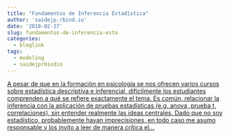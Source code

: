 ```yaml
---
title: "Fundamentos de Inferencia Estadística"
author: 'saidejp.rbind.io'
date: '2018-02-27'
slug: fundamentos-de-inferencia-esta
categories:
  - bloglink
tags:
  - modeling
  - saidejprbindio
---
```


[A pesar de que en la formación en psicología se nos ofrecen varios cursos sobre estadística descriptiva e inferencial, difícilmente los estudiantes comprenden a qué se refiere exactamente el tema. Es común, relacionar la inferencia con la aplicación de pruebas estadísticas (e.g. anova, prueba t, correlaciones), sin entender realmente las ideas centrales. Dado que no soy estadístico, probablemente hayan imprecisiones, en todo caso me asumo responsable y los invito a leer de manera crítica el...<click to read more>](https://saidejp.rbind.io/post/fundamentos-de-inferencia/)

